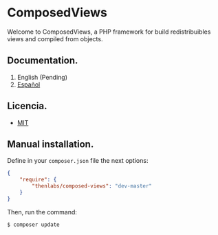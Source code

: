 
# ComposedViews

Welcome to ComposedViews, a PHP framework for build redistribuibles views and compiled from objects.

## Documentation.

1. English (Pending)
2. [Español](http://thenlabs.org/docs/composed-views/master/es/index.html)

## Licencia.

- [MIT](https://es.wikipedia.org/wiki/Licencia_MIT)

## Manual installation.

Define in your `composer.json` file the next options:

```JSON
{
    "require": {
        "thenlabs/composed-views": "dev-master"
    }
}
```

Then, run the command:

    $ composer update

